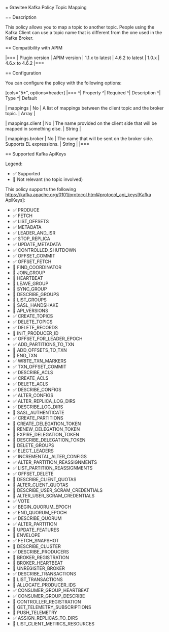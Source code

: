 = Gravitee Kafka Policy Topic Mapping

== Description

This policy allows you to map a topic to another topic. People using the Kafka Client can use a topic name that is different from the one used in the Kafka Broker.

== Compatibility with APIM

|===
| Plugin version   | APIM version
| 1.1.x to latest  | 4.6.2 to latest
| 1.0.x            | 4.6.x to 4.6.2
|===

== Configuration

You can configure the policy with the following options:

[cols="5*", options=header]
|===
^| Property
^| Required
^| Description
^| Type
^| Default

| mappings
| No
| A list of mappings between the client topic and the broker topic.
| Array
|

| mappings.client
| No
| The name provided on the client side that will be mapped in something else.
| String
|

| mappings.broker
| No
| The name that will be sent on the broker side. Supports EL expressions.
| String
|
|===

== Supported Kafka ApiKeys

Legend:

- ✅ Supported
- 🚫 Not relevant (no topic involved)

This policy supports the following https://kafka.apache.org/0101/protocol.html#protocol_api_keys[Kafka ApiKeys]:

- ✅ PRODUCE
- ✅ FETCH
- ✅ LIST_OFFSETS
- ✅ METADATA
- ✅ LEADER_AND_ISR
- ✅ STOP_REPLICA
- ✅ UPDATE_METADATA
- ✅ CONTROLLED_SHUTDOWN
- ✅ OFFSET_COMMIT
- ✅ OFFSET_FETCH
- 🚫 FIND_COORDINATOR
- 🚫 JOIN_GROUP
- 🚫 HEARTBEAT
- 🚫 LEAVE_GROUP
- 🚫 SYNC_GROUP
- 🚫 DESCRIBE_GROUPS
- 🚫 LIST_GROUPS
- 🚫 SASL_HANDSHAKE
- 🚫 API_VERSIONS
- ✅ CREATE_TOPICS
- ✅ DELETE_TOPICS
- ✅ DELETE_RECORDS
- 🚫 INIT_PRODUCER_ID
- ✅ OFFSET_FOR_LEADER_EPOCH
- ✅ ADD_PARTITIONS_TO_TXN
- 🚫 ADD_OFFSETS_TO_TXN
- 🚫 END_TXN
- ✅ WRITE_TXN_MARKERS
- ✅ TXN_OFFSET_COMMIT
- ✅ DESCRIBE_ACLS
- ✅ CREATE_ACLS
- ✅ DELETE_ACLS
- ✅ DESCRIBE_CONFIGS
- ✅ ALTER_CONFIGS
- ✅ ALTER_REPLICA_LOG_DIRS
- ✅ DESCRIBE_LOG_DIRS
- 🚫 SASL_AUTHENTICATE
- ✅ CREATE_PARTITIONS
- 🚫 CREATE_DELEGATION_TOKEN
- 🚫 RENEW_DELEGATION_TOKEN
- 🚫 EXPIRE_DELEGATION_TOKEN
- 🚫 DESCRIBE_DELEGATION_TOKEN
- 🚫 DELETE_GROUPS
- ✅ ELECT_LEADERS
- ✅ INCREMENTAL_ALTER_CONFIGS
- ✅ ALTER_PARTITION_REASSIGNMENTS
- ✅ LIST_PARTITION_REASSIGNMENTS
- ✅ OFFSET_DELETE
- 🚫 DESCRIBE_CLIENT_QUOTAS
- 🚫 ALTER_CLIENT_QUOTAS
- 🚫 DESCRIBE_USER_SCRAM_CREDENTIALS
- 🚫 ALTER_USER_SCRAM_CREDENTIALS
- ✅ VOTE
- ✅ BEGIN_QUORUM_EPOCH
- ✅ END_QUORUM_EPOCH
- ✅ DESCRIBE_QUORUM
- ✅ ALTER_PARTITION
- 🚫 UPDATE_FEATURES
- 🚫 ENVELOPE
- ✅ FETCH_SNAPSHOT
- 🚫 DESCRIBE_CLUSTER
- ✅ DESCRIBE_PRODUCERS
- 🚫 BROKER_REGISTRATION
- 🚫 BROKER_HEARTBEAT
- 🚫 UNREGISTER_BROKER
- ✅ DESCRIBE_TRANSACTIONS
- 🚫 LIST_TRANSACTIONS
- 🚫 ALLOCATE_PRODUCER_IDS
- ✅ CONSUMER_GROUP_HEARTBEAT
- ✅ CONSUMER_GROUP_DESCRIBE
- 🚫 CONTROLLER_REGISTRATION
- 🚫 GET_TELEMETRY_SUBSCRIPTIONS
- 🚫 PUSH_TELEMETRY
- ✅ ASSIGN_REPLICAS_TO_DIRS
- 🚫 LIST_CLIENT_METRICS_RESOURCES
